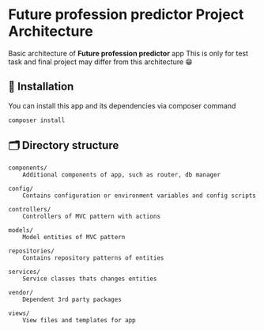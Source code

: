 # Future profession predictor Project Architecture
Basic architecture of **Future profession predictor** app
This is only for test task and final project may differ from this architecture 😁

## 💽 Installation
You can install this app and its dependencies via composer command

`composer install`

## 🗂 Directory structure
```
components/
    Additional components of app, such as router, db manager

config/
    Contains configuration or environment variables and config scripts

controllers/
    Controllers of MVC pattern with actions

models/
    Model entities of MVC pattern

repositories/
    Contains repository patterns of entities

services/
    Service classes thats changes entities

vendor/
    Dependent 3rd party packages

views/
    View files and templates for app
```
 